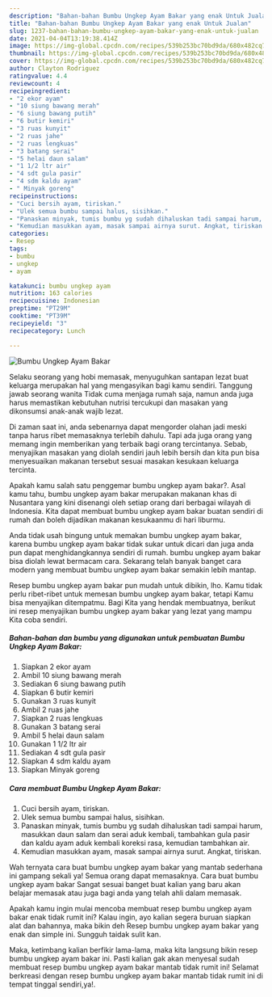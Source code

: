 ```yaml
---
description: "Bahan-bahan Bumbu Ungkep Ayam Bakar yang enak Untuk Jualan"
title: "Bahan-bahan Bumbu Ungkep Ayam Bakar yang enak Untuk Jualan"
slug: 1237-bahan-bahan-bumbu-ungkep-ayam-bakar-yang-enak-untuk-jualan
date: 2021-04-04T13:19:38.414Z
image: https://img-global.cpcdn.com/recipes/539b253bc70bd9da/680x482cq70/bumbu-ungkep-ayam-bakar-foto-resep-utama.jpg
thumbnail: https://img-global.cpcdn.com/recipes/539b253bc70bd9da/680x482cq70/bumbu-ungkep-ayam-bakar-foto-resep-utama.jpg
cover: https://img-global.cpcdn.com/recipes/539b253bc70bd9da/680x482cq70/bumbu-ungkep-ayam-bakar-foto-resep-utama.jpg
author: Clayton Rodriguez
ratingvalue: 4.4
reviewcount: 4
recipeingredient:
- "2 ekor ayam"
- "10 siung bawang merah"
- "6 siung bawang putih"
- "6 butir kemiri"
- "3 ruas kunyit"
- "2 ruas jahe"
- "2 ruas lengkuas"
- "3 batang serai"
- "5 helai daun salam"
- "1 1/2 ltr air"
- "4 sdt gula pasir"
- "4 sdm kaldu ayam"
- " Minyak goreng"
recipeinstructions:
- "Cuci bersih ayam, tiriskan."
- "Ulek semua bumbu sampai halus, sisihkan."
- "Panaskan minyak, tumis bumbu yg sudah dihaluskan tadi sampai harum, masukkan daun salam dan serai aduk kembali, tambahkan gula pasir dan kaldu ayam aduk kembali koreksi rasa, kemudian tambahkan air."
- "Kemudian masukkan ayam, masak sampai airnya surut. Angkat, tiriskan."
categories:
- Resep
tags:
- bumbu
- ungkep
- ayam

katakunci: bumbu ungkep ayam 
nutrition: 163 calories
recipecuisine: Indonesian
preptime: "PT29M"
cooktime: "PT39M"
recipeyield: "3"
recipecategory: Lunch

---
```



![Bumbu Ungkep Ayam Bakar](https://img-global.cpcdn.com/recipes/539b253bc70bd9da/680x482cq70/bumbu-ungkep-ayam-bakar-foto-resep-utama.jpg)

Selaku seorang yang hobi memasak, menyuguhkan santapan lezat buat keluarga merupakan hal yang mengasyikan bagi kamu sendiri. Tanggung jawab seorang  wanita Tidak cuma menjaga rumah saja, namun anda juga harus memastikan kebutuhan nutrisi tercukupi dan masakan yang dikonsumsi anak-anak wajib lezat.

Di zaman  saat ini, anda sebenarnya dapat mengorder olahan jadi meski tanpa harus ribet memasaknya terlebih dahulu. Tapi ada juga orang yang memang ingin memberikan yang terbaik bagi orang tercintanya. Sebab, menyajikan masakan yang diolah sendiri jauh lebih bersih dan kita pun bisa menyesuaikan makanan tersebut sesuai masakan kesukaan keluarga tercinta. 



Apakah kamu salah satu penggemar bumbu ungkep ayam bakar?. Asal kamu tahu, bumbu ungkep ayam bakar merupakan makanan khas di Nusantara yang kini disenangi oleh setiap orang dari berbagai wilayah di Indonesia. Kita dapat membuat bumbu ungkep ayam bakar buatan sendiri di rumah dan boleh dijadikan makanan kesukaanmu di hari liburmu.

Anda tidak usah bingung untuk memakan bumbu ungkep ayam bakar, karena bumbu ungkep ayam bakar tidak sukar untuk dicari dan juga anda pun dapat menghidangkannya sendiri di rumah. bumbu ungkep ayam bakar bisa diolah lewat bermacam cara. Sekarang telah banyak banget cara modern yang membuat bumbu ungkep ayam bakar semakin lebih mantap.

Resep bumbu ungkep ayam bakar pun mudah untuk dibikin, lho. Kamu tidak perlu ribet-ribet untuk memesan bumbu ungkep ayam bakar, tetapi Kamu bisa menyajikan ditempatmu. Bagi Kita yang hendak membuatnya, berikut ini resep menyajikan bumbu ungkep ayam bakar yang lezat yang mampu Kita coba sendiri.

<!--inarticleads1-->

##### Bahan-bahan dan bumbu yang digunakan untuk pembuatan Bumbu Ungkep Ayam Bakar:

1. Siapkan 2 ekor ayam
1. Ambil 10 siung bawang merah
1. Sediakan 6 siung bawang putih
1. Siapkan 6 butir kemiri
1. Gunakan 3 ruas kunyit
1. Ambil 2 ruas jahe
1. Siapkan 2 ruas lengkuas
1. Gunakan 3 batang serai
1. Ambil 5 helai daun salam
1. Gunakan 1 1/2 ltr air
1. Sediakan 4 sdt gula pasir
1. Siapkan 4 sdm kaldu ayam
1. Siapkan  Minyak goreng




<!--inarticleads2-->

##### Cara membuat Bumbu Ungkep Ayam Bakar:

1. Cuci bersih ayam, tiriskan.
1. Ulek semua bumbu sampai halus, sisihkan.
1. Panaskan minyak, tumis bumbu yg sudah dihaluskan tadi sampai harum, masukkan daun salam dan serai aduk kembali, tambahkan gula pasir dan kaldu ayam aduk kembali koreksi rasa, kemudian tambahkan air.
1. Kemudian masukkan ayam, masak sampai airnya surut. Angkat, tiriskan.




Wah ternyata cara buat bumbu ungkep ayam bakar yang mantab sederhana ini gampang sekali ya! Semua orang dapat memasaknya. Cara buat bumbu ungkep ayam bakar Sangat sesuai banget buat kalian yang baru akan belajar memasak atau juga bagi anda yang telah ahli dalam memasak.

Apakah kamu ingin mulai mencoba membuat resep bumbu ungkep ayam bakar enak tidak rumit ini? Kalau ingin, ayo kalian segera buruan siapkan alat dan bahannya, maka bikin deh Resep bumbu ungkep ayam bakar yang enak dan simple ini. Sungguh taidak sulit kan. 

Maka, ketimbang kalian berfikir lama-lama, maka kita langsung bikin resep bumbu ungkep ayam bakar ini. Pasti kalian gak akan menyesal sudah membuat resep bumbu ungkep ayam bakar mantab tidak rumit ini! Selamat berkreasi dengan resep bumbu ungkep ayam bakar mantab tidak rumit ini di tempat tinggal sendiri,ya!.

